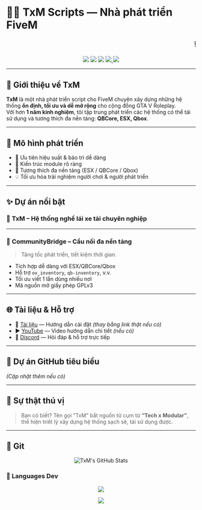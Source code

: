 # 👨‍💻 TxM Scripts — Nhà phát triển FiveM

<h3 align="center">
  <marquee behavior="scroll" direction="left" scrollamount="6">
    💻 TxM Scripts - Chuyên phát triển FiveM tối ưu | QBCore • ESX • Qbox  • UI/UX hiện đại 🎯
  </marquee>
</h3>

<p align="center">
  <img src="https://img.shields.io/github/followers/TxM?style=social" />
  <img src="https://img.shields.io/github/stars/TxM?style=social" />
  <img src="https://komarev.com/ghpvc/?username=TxM&label=Views&color=539eff" />
  <a href="https://discord.gg/txmscripts" target="_blank">
    <img src="https://img.shields.io/badge/Discord-TxM%20-5865F2?style=flat&logo=discord&logoColor=white" />
  </a>
  <a href="https://zypage.com/txmscripts" target="_blank">
    <img src="https://img.shields.io/badge/Donate-Zypage-FF5E5B?style=flat&logo=buymeacoffee&logoColor=white" />
  </a>
</p>


---

## 🔹 Giới thiệu về TxM

**TxM** là một nhà phát triển script cho FiveM chuyên xây dựng những hệ thống **ổn định, tối ưu và dễ mở rộng** cho cộng đồng GTA V Roleplay.  
Với hơn **1 năm kinh nghiệm**, tôi tập trung phát triển các hệ thống có thể tái sử dụng và tương thích đa nền tảng: **QBCore, ESX, Qbox**.

---

## 🧩 Mô hình phát triển

- 🔧 Ưu tiên hiệu suất & bảo trì dễ dàng
- 🧱 Kiến trúc module rõ ràng
- 🔁 Tương thích đa nền tảng (ESX / QBCore / Qbox)
- 💡 Tối ưu hóa trải nghiệm người chơi & người phát triển

---

## ✨ Dự án nổi bật

### 🔑 **TxM – Hệ thống nghề lái xe tải chuyên nghiệp**

---

### 🔗 **CommunityBridge – Cầu nối đa nền tảng**
> Tăng tốc phát triển, tiết kiệm thời gian.

- Tích hợp dễ dàng với ESX/QBCore/Qbox
- Hỗ trợ `ox_inventory`, `qb-inventory`, v.v.
- Tối ưu viết 1 lần dùng nhiều nơi
- Mã nguồn mở giấy phép GPLv3

---

## 🌐 Tài liệu & Hỗ trợ

- 📘 [Tài liệu](https://txm-scripts.gitbook.io/txm-scripts/) — Hướng dẫn cài đặt *(thay bằng link thật nếu có)*
- ▶️ [YouTube](https://youtube.com/@txmscripts) — Video hướng dẫn chi tiết *(nếu có)*
- 💬 [Discord](https://discord.gg/txmscripts) — Hỏi đáp & hỗ trợ trực tiếp

---

## 🚀 Dự án GitHub tiêu biểu

*(Cập nhật thêm nếu có)*

---

## 🎉 Sự thật thú vị

> Bạn có biết? Tên gọi “TxM” bắt nguồn từ cụm từ **“Tech x Modular”**, thể hiện triết lý xây dựng hệ thống sạch sẽ, tái sử dụng được.

---

## 🎉 Git

<p align="center">
  <img src="https://github-readme-stats.vercel.app/api?username=TxM&show_icons=true&theme=tokyonight&hide_title=true" alt="TxM's GitHub Stats" />
</p>

### 🧠 Languages Dev

<p align="center">
  <img src="https://github-readme-stats.vercel.app/api/top-langs/?username=TxM&layout=compact&theme=tokyonight" />
</p>


<p align="center">
  <img src="https://capsule-render.vercel.app/api?type=waving&color=0:539EFF,100:131617&height=120&section=footer"/>
</p>
